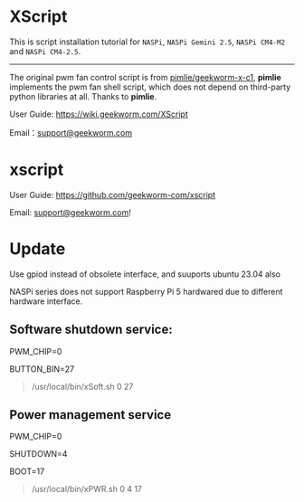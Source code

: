 # XScript
This is script installation tutorial for `NASPi`, `NASPi Gemini 2.5`, `NASPi CM4-M2` and `NASPi CM4-2.5`.
***
The original pwm fan control script is from [pimlie/geekworm-x-c1](https://github.com/pimlie/geekworm-x-c1), **pimlie** implements the pwm fan shell script, which does not depend on third-party python libraries at all. Thanks to **pimlie**.

User Guide: https://wiki.geekworm.com/XScript

Email：support@geekworm.com

# xscript

User Guide: https://github.com/geekworm-com/xscript

Email: support@geekworm.com!


# Update
Use gpiod instead of obsolete interface, and suuports ubuntu 23.04 also

NASPi series does not support Raspberry Pi 5 hardwared due to different hardware interface.

## Software shutdown service:

PWM_CHIP=0

BUTTON_BIN=27
> /usr/local/bin/xSoft.sh 0 27

## Power management service

PWM_CHIP=0

SHUTDOWN=4

BOOT=17
>/usr/local/bin/xPWR.sh 0 4 17

